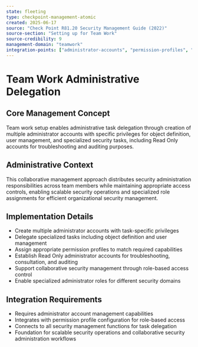```yaml
---
state: fleeting
type: checkpoint-management-atomic
created: 2025-06-17
source: "Check Point R81.20 Security Management Guide (2022)"
source-section: "Setting up for Team Work"
source-credibility: 9
management-domain: "teamwork"
integration-points: ["administrator-accounts", "permission-profiles", "task-delegation", "collaborative-management"]
---
```


# Team Work Administrative Delegation

## Core Management Concept
Team work setup enables administrative task delegation through creation of multiple administrator accounts with specific privileges for object definition, user management, and specialized security tasks, including Read Only accounts for troubleshooting and auditing purposes.

## Administrative Context
This collaborative management approach distributes security administration responsibilities across team members while maintaining appropriate access controls, enabling scalable security operations and specialized role assignments for efficient organizational security management.

## Implementation Details
- Create multiple administrator accounts with task-specific privileges
- Delegate specialized tasks including object definition and user management
- Assign appropriate permission profiles to match required capabilities
- Establish Read Only administrator accounts for troubleshooting, consultation, and auditing
- Support collaborative security management through role-based access control
- Enable specialized administrator roles for different security domains

## Integration Requirements
- Requires administrator account management capabilities
- Integrates with permission profile configuration for role-based access
- Connects to all security management functions for task delegation
- Foundation for scalable security operations and collaborative security administration workflows